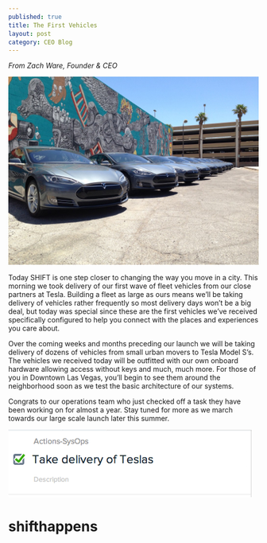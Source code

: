 ```yaml
---
published: true
title: The First Vehicles
layout: post
category: CEO Blog
---
```

*From Zach Ware, Founder & CEO*

<img src="/public/images/2014-06-14-11.31.57-1024x768.jpg" width="600" />

Today SHIFT is one step closer to changing the way you move in a city. This morning we took delivery of our first wave of fleet vehicles from our close partners at Tesla. Building a fleet as large as ours means we’ll be taking delivery of vehicles rather frequently so most delivery days won’t be a big deal, but today was special since these are the first vehicles we’ve received specifically configured to help you connect with the places and experiences you care about.

Over the coming weeks and months preceding our launch we will be taking delivery of dozens of vehicles from small urban movers to Tesla Model S’s. The vehicles we received today will be outfitted with our own onboard hardware allowing access without keys and much, much more. For those of you in Downtown Las Vegas, you’ll begin to see them around the neighborhood soon as we test the basic architecture of our systems.

Congrats to our operations team who just checked off a task they have been working on for almost a year. Stay tuned for more as we march towards our large scale launch later this summer.

![Cars](/public/images/Screenshot-2014-06-14-11.56.05.png)

# shifthappens